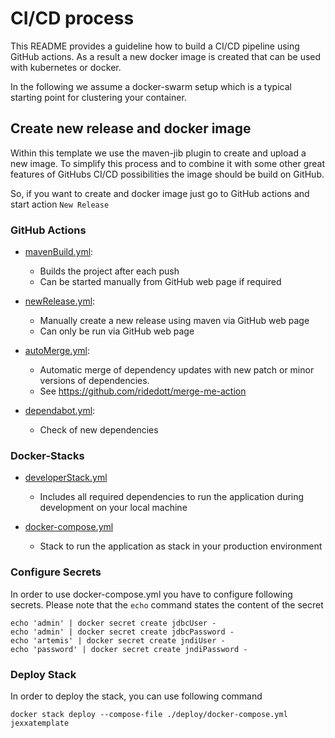 # CI/CD process 

This README provides a guideline how to build a CI/CD pipeline using GitHub actions. 
As a result a new docker image is created that can be used with kubernetes or docker. 

In the following we assume a docker-swarm setup which is a typical starting point for clustering your container. 

## Create new release and docker image

Within this template we use the maven-jib plugin to create and upload a new image. To simplify this process 
and to combine it with some other great features of GitHubs CI/CD possibilities the image should be build on GitHub. 

So, if you want to create and docker image just go to GitHub actions and start action `New Release`

### GitHub Actions

*   [mavenBuild.yml](.github/workflows/mavenBuild.yml):
    *   Builds the project after each push
    *   Can be started manually from GitHub web page if required

*   [newRelease.yml](.github/workflows/newRelease.yml):
    *   Manually create a new release using maven via GitHub web page
    *   Can only be run via GitHub web page

*   [autoMerge.yml](.github/workflows/autoMerge.yml):
    *   Automatic merge of dependency updates with new patch or minor versions of dependencies. 
    *   See https://github.com/ridedott/merge-me-action

*   [dependabot.yml](.github/dependabot.yml):
    *   Check of new dependencies
  
### Docker-Stacks

*   [developerStack.yml](deploy/developerStack.yml)
    *   Includes all required dependencies to run the application during development on your local machine

*   [docker-compose.yml](deploy/docker-compose.yml)
    *   Stack to run the application as stack in your production environment

### Configure Secrets

In order to use docker-compose.yml you have to configure following secrets.
Please note that the `echo` command states the content of the secret

```shell
echo 'admin' | docker secret create jdbcUser -
echo 'admin' | docker secret create jdbcPassword -
echo 'artemis' | docker secret create jndiUser -
echo 'password' | docker secret create jndiPassword -
```
### Deploy Stack
In order to deploy the stack, you can use following command
```shell
docker stack deploy --compose-file ./deploy/docker-compose.yml jexxatemplate
```

